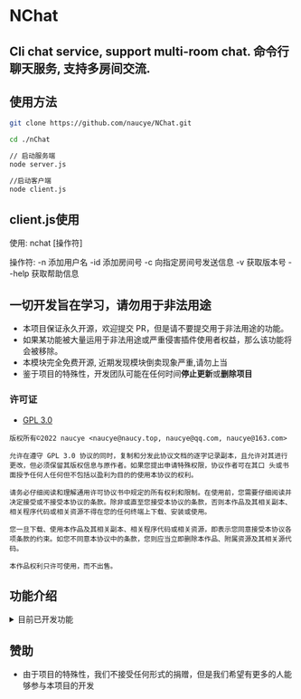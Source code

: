 # NChat
Cli chat service, support multi-room chat.
命令行聊天服务, 支持多房间交流.
---

## 使用方法

``` bash
git clone https://github.com/naucye/NChat.git

cd ./nChat

// 启动服务端
node server.js

//启动客户端
node client.js
```
## client.js使用
使用: nchat [操作符]

操作符:
  -n      添加用户名
  -id     添加房间号
  -c      向指定房间号发送信息
  -v      获取版本号
  --help  获取帮助信息


## 一切开发旨在学习，请勿用于非法用途

-   本项目保证永久开源，欢迎提交 PR，但是请不要提交用于非法用途的功能。
-   如果某功能被大量运用于非法用途或严重侵害插件使用者权益，那么该功能将会被移除。
-   本模块完全免费开源, 近期发现模块倒卖现象严重,请勿上当
-   鉴于项目的特殊性，开发团队可能在任何时间**停止更新**或**删除项目**

### 许可证

-   [GPL 3.0]([https://github.com/naucye/NChat/blob/main/LICENSE](https://github.com/naucye/NChat/blob/main/LICENSE))

```
版权所有©2022 naucye <naucye@naucy.top, naucye@qq.com, naucye@163.com>

允许在遵守 GPL 3.0 协议的同时，复制和分发此协议文档的逐字记录副本，且允许对其进行更改，但必须保留其版权信息与原作者。如果您提出申请特殊权限，协议作者可在其口 头或书面授予任何人任何但不包括以盈利为目的的使用本协议的权利。

请务必仔细阅读和理解通用许可协议书中规定的所有权利和限制。在使用前，您需要仔细阅读并决定接受或不接受本协议的条款。除非或直至您接受本协议的条款，否则本作品及其相关副本、相关程序代码或相关资源不得在您的任何终端上下载、安装或使用。

您一旦下载、使用本作品及其相关副本、相关程序代码或相关资源，即表示您同意接受本协议各项条款的约束。如您不同意本协议中的条款，您则应当立即删除本作品、附属资源及其相关源代码。

本作品权利只许可使用，而不出售。
```

## 功能介绍

<details>
  <summary>目前已开发功能</summary>

1.多用户聊天
2.支持创建房间

</details>

## 赞助

-   由于项目的特殊性，我们不接受任何形式的捐赠，但是我们希望有更多的人能够参与本项目的开发
